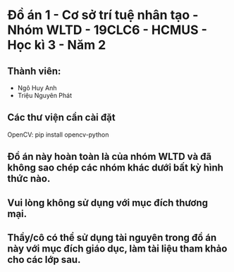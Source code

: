 # Đồ án 1 - Cơ sở trí tuệ nhân tạo - Nhóm WLTD - 19CLC6 - HCMUS - Học kì 3 - Năm 2

## Thành viên:
- Ngô Huy Anh
- Triệu Nguyên Phát

## Các thư viện cần cài đặt
OpenCV: pip install opencv-python

## Đồ án này hoàn toàn là của nhóm WLTD và đã không sao chép các nhóm khác dưới bất kỳ hình thức nào.

## Vui lòng không sử dụng với mục đích thương mại.

## Thầy/cô có thể sử dụng tài nguyên trong đồ án này với mục đích giáo dục, làm tài liệu tham khảo cho các lớp sau.

